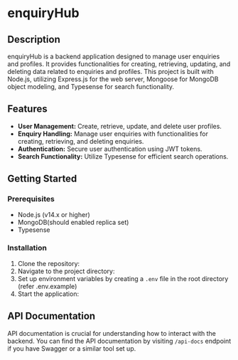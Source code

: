# enquiryHub

## Description

enquiryHub is a backend application designed to manage user enquiries and profiles. It provides functionalities for creating, retrieving, updating, and deleting data related to enquiries and profiles. This project is built with Node.js, utilizing Express.js for the web server, Mongoose for MongoDB object modeling, and Typesense for search functionality.

## Features

- **User Management:** Create, retrieve, update, and delete user profiles.
- **Enquiry Handling:** Manage user enquiries with functionalities for creating, retrieving, and deleting enquiries.
- **Authentication:** Secure user authentication using JWT tokens.
- **Search Functionality:** Utilize Typesense for efficient search operations.

## Getting Started

### Prerequisites

- Node.js (v14.x or higher)
- MongoDB(should enabled replica set)
- Typesense

### Installation

1. Clone the repository:
2. Navigate to the project directory:
3. Set up environment variables by creating a `.env` file in the root directory (refer .env.example)
4. Start the application:
## API Documentation

API documentation is crucial for understanding how to interact with the backend. You can find the API documentation by visiting `/api-docs` endpoint if you have Swagger or a similar tool set up.
